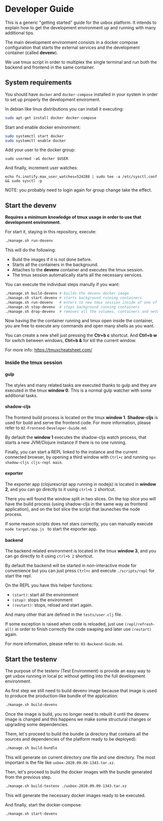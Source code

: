 # Developer Guide #

This is a generic "getting started" guide for the uxbox platform. It
intends to explain how to get the development environment up and
running with many additional tips.

The main development environment consists in a docker compose
configuration that starts the external services and the development
container (called **devenv**).

We use tmux script in order to multiplex the single terminal and run
both the backend and frontend in the same container.


## System requirements ##

You should have `docker` and `docker-compose` installed in your system
in order to set up properly the development enviroment.

In debian like linux distributions you can install it executing:

```bash
sudo apt-get install docker docker-compose
```

Start and enable docker environment:


```bash
sudo systemctl start docker
sudo systemctl enable docker
```

Add your user to the docker group:

```basb
sudo usermod -aG docker $USER
```

And finally, increment user watches:

```
echo fs.inotify.max_user_watches=524288 | sudo tee -a /etc/sysctl.conf && sudo sysctl -p
```

NOTE: you probably need to login again for group change take the effect.


## Start the devenv ##

**Requires a minimum knowledge of tmux usage in order to use that
development environment.**

For start it, staying in this repository, execute:

```bash
./manage.sh run-devenv
```

This will do the following:

- Build the images if it is not done before.
- Starts all the containers in the background.
- Attaches to the **devenv** container and executes the tmux session.
- The tmux session automatically starts all the necessary services.

You can execute the individual steps manully if you want:

```bash
./manage.sh build-devenv # builds the devenv docker image
./manage.sh start-devenv # starts background running containers
./manage.sh run-devenv   # enters to new tmux session inside of one of the running containers
./manage.sh stop-devenv  # stops background running containers
./manage.sh drop-devenv  # removes all the volumes, containers and networks used by the devenv
```

Now having the the container running and tmux open inside the
container, you are free to execute any commands and open many shells
as you want.

You can create a new shell just pressing the **Ctr+b c** shortcut. And
**Ctrl+b w** for switch between windows, **Ctrl+b &** for kill the
current window.

For more info: https://tmuxcheatsheet.com/


### Inside the tmux session

#### gulp

The styles and many related tasks are executed thanks to gulp and they are
executed in the tmux **window 0**. This is a normal gulp watcher with some
additional tasks.


#### shadow-cljs

The frontend build process is located on the tmux **window 1**.
**Shadow-cljs** is used for build and serve the frontend code. For
more information, please refer to `02-Frontend-Developer-Guide.md`.

By default the **window 1** executes the shadow-cljs watch process,
that starts a new JVM/Clojure instance if there is no one running.

Finally, you can start a REPL linked to the instance and the current
connected browser, by opening a third window with `Ctrl+c` and running
`npx shadow-cljs cljs-repl main`.


#### exporter

The exporter app (clojurescript app running in nodejs) is located in
**window 2**, and you can go directly to it using `ctrl+b 2` shortcut.

There you will found the window split in two slices. On the top slice
you will have the build process (using shadow-cljs in the same way as
frontend application), and on the bot slice the script that launeches
the node process.

If some reason scripts does not stars correctly, you can manually
execute `node target/app.js ` to start the exporter app.


#### backend

The backend related environment is located in the tmux **window 3**,
and you can go directly to it using `ctrl+b 2` shortcut.

By default the backend will be started in non-interactive mode for
convenience but you can just press `Ctrl+c` and execute `./scripts/repl`
for start the repl.

On the REPL you have this helper functions:
- `(start)`: start all the environment
- `(stop)`: stops the environment
- `(restart)`: stops, reload and start again.

And many other that are defined in the `tests/user.clj` file.

If some exception is raised when code is reloaded, just use
`(repl/refresh-all)` in order to finish correctly the code swaping and
later use `(restart)` again.

For more information, please refer to: `03-Backend-Guide.md`.


## Start the testenv ##

The purpose of the testenv (Test Environment) is provide an easy way
to get uxbox running in local pc without getting into the full
development environment.

As first step we still need to build devenv image because that image
is used to produce the production-like bundle of the application:

```bash
./manage.sh build-devenv
```

Once the image is build, you no longer need to rebuilt it until the
devenv image is changed and this happens we make some structural
changes or upgrading some dependencies.

Them, let's proceed to build the bundle (a directory that contains all
the sources and dependencies of the platform ready to be deployed):

```bash
./manage.sh build-bundle
```

This will generate on current directory one file and one
directory. The most important is the file like
`uxbox-2020.09.09-1343.tar.xz`. 

Then, let's proceed to build the docker images with the bundle
generated from the previous step.

```bash
./manage.sh build-testenv ./uxbox-2020.09.09-1343.tar.xz
```

This will generate the necessary docker images ready to be executed.

And finally, start the docker-compose:

```bash
./manage.sh start-devenv
```
